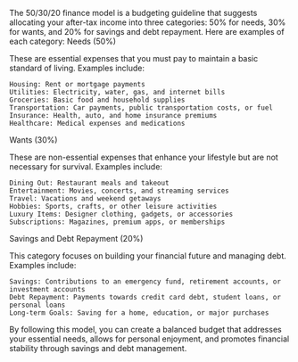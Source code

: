 The 50/30/20 finance model is a budgeting guideline that suggests allocating your after-tax income into three categories: 50% for needs, 30% for wants, and 20% for savings and debt repayment. Here are examples of each category:
Needs (50%)

These are essential expenses that you must pay to maintain a basic standard of living. Examples include:

    Housing: Rent or mortgage payments
    Utilities: Electricity, water, gas, and internet bills
    Groceries: Basic food and household supplies
    Transportation: Car payments, public transportation costs, or fuel
    Insurance: Health, auto, and home insurance premiums
    Healthcare: Medical expenses and medications

Wants (30%)

These are non-essential expenses that enhance your lifestyle but are not necessary for survival. Examples include:

    Dining Out: Restaurant meals and takeout
    Entertainment: Movies, concerts, and streaming services
    Travel: Vacations and weekend getaways
    Hobbies: Sports, crafts, or other leisure activities
    Luxury Items: Designer clothing, gadgets, or accessories
    Subscriptions: Magazines, premium apps, or memberships

Savings and Debt Repayment (20%)

This category focuses on building your financial future and managing debt. Examples include:

    Savings: Contributions to an emergency fund, retirement accounts, or investment accounts
    Debt Repayment: Payments towards credit card debt, student loans, or personal loans
    Long-term Goals: Saving for a home, education, or major purchases

By following this model, you can create a balanced budget that addresses your essential needs, allows for personal enjoyment, and promotes financial stability through savings and debt management.